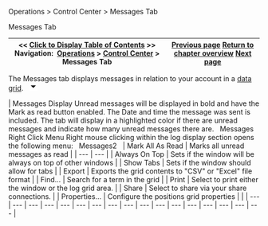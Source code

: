 ﻿
Operations \> Control Center \> Messages Tab

Messages Tab

| \<\< [Click to Display Table of Contents](messages-tab.md) \>\> **Navigation:**     [Operations](operations.md) \> [Control Center](control_center.md) \> Messages Tab | [Previous page](log_tab2.md) [Return to chapter overview](control_center.md) [Next page](status_bar.md) |
| --- | --- |
The Messages tab displays messages in relation to your account in a [data grid](data_grids.md).
 
![tog_minus](tog_minus.gif)

| Messages Display Unread messages will be displayed in bold and have the Mark as read button enabled. The Date and time the message was sent is included. The tab will display in a highlighted color if there are unread messages and indicate how many unread messages there are.   Messages   Right Click Menu Right mouse clicking within the log display section opens the following menu:   Messages2     | Mark All As Read | Marks all unread messages as read | | --- | --- | | Always On Top | Sets if the window will be always on top of other windows | | Show Tabs | Sets if the window should allow for tabs | | Export | Exports the grid contents to "CSV" or "Excel" file format | | Find... | Search for a term in the grid | | Print | Select to print either the window or the log grid area. | | Share | Select to share via your share connections. | | Properties... | Configure the positions grid properties | |
| --- | --- | --- | --- | --- | --- | --- | --- | --- | --- | --- | --- | --- | --- | --- | --- | --- |


